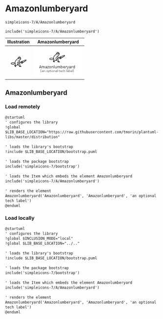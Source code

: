 # Amazonlumberyard


```text
simpleicons-7/A/Amazonlumberyard
```

```text
include('simpleicons-7/A/Amazonlumberyard')
```



| Illustration | Amazonlumberyard |
| :---: | :---: |
| ![illustration for Illustration](../../simpleicons-7/A/Amazonlumberyard.png) | ![illustration for Amazonlumberyard](../../simpleicons-7/A/Amazonlumberyard.Local.png) |




## Amazonlumberyard

### Load remotely
```plantuml
@startuml
' configures the library
!global $LIB_BASE_LOCATION="https://raw.githubusercontent.com/tmorin/plantuml-libs/master/distribution"

' loads the library's bootstrap
!include $LIB_BASE_LOCATION/bootstrap.puml

' loads the package bootstrap
include('simpleicons-7/bootstrap')

' loads the Item which embeds the element Amazonlumberyard
include('simpleicons-7/A/Amazonlumberyard')

' renders the element
Amazonlumberyard('Amazonlumberyard', 'Amazonlumberyard', 'an optional tech label')
@enduml
```

### Load locally
```plantuml
@startuml
' configures the library
!global $INCLUSION_MODE="local"
!global $LIB_BASE_LOCATION="../.."

' loads the library's bootstrap
!include $LIB_BASE_LOCATION/bootstrap.puml

' loads the package bootstrap
include('simpleicons-7/bootstrap')

' loads the Item which embeds the element Amazonlumberyard
include('simpleicons-7/A/Amazonlumberyard')

' renders the element
Amazonlumberyard('Amazonlumberyard', 'Amazonlumberyard', 'an optional tech label')
@enduml
```

